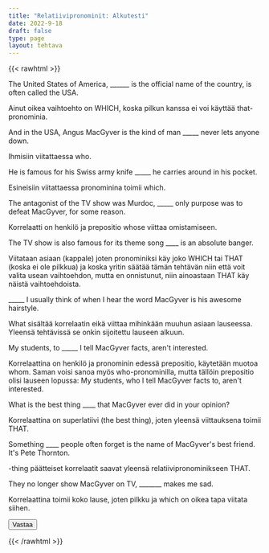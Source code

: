 ```yaml
---
title: "Relatiivipronominit: Alkutesti"
date: 2022-9-18
draft: false
type: page
layout: tehtava
---
```


{{< rawhtml >}}
<link rel="stylesheet" type="text/css" href="/css/monivalinta2.css"/>
<body class="dark:bg-warmgray-900">
<div class="wrap">
  <div class="row">
  <section data-quiz-item>
    <div class="question">The United States of America, ______ is the official name of the country, is often called the USA.</div>
    <div class="choices" data-choices='["that","which", "what", "who"]'></div>
    <p class="info">Ainut oikea vaihtoehto on WHICH, koska pilkun kanssa ei voi käyttää that-pronominia.</p>
     </section>
  <section data-quiz-item>
    <div class="question">And in the USA, Angus MacGyver is the kind of man _____ never lets anyone down.</div>
    <div class="choices" data-choices='["whose","which", "what", "who"]'></div>
    <p class="info">Ihmisiin viitattaessa who.</p>
   </section>
  </div>
  <div class="row">
  <section data-quiz-item>
    <div class="question">He is famous for his Swiss army knife _____ he carries around in his pocket.</div>
    <div class="choices" data-choices='["which", "whom", "what", "who"]'></div>
    <p class="info">Esineisiin viitattaessa pronominina toimii which.</p>
  </section>
   <section data-quiz-item>
    <div class="question">The antagonist of the TV show was Murdoc, _____ only purpose was to defeat MacGyver, for some reason.</div> 
    <div class="choices" data-choices='["who", "whom", "whose", "which"]'></div>
    <p class="info">Korrelaatti on henkilö ja prepositio whose viittaa omistamiseen.</p>
  </section>
  </div>
   <div class="row">
  <section data-quiz-item>
    <div class="question">The TV show is also famous for its theme song ____ is an absolute banger.</div>
    <div class="choices" data-choices='["that", "what", "who", "whose"]'></div>
    <p class="info">Viitataan asiaan (kappale) joten pronominiksi käy joko WHICH tai THAT (koska ei ole pilkkua) ja koska yritin säätää tämän tehtävän niin että voit valita usean vaihtoehdon, mutta en onnistunut, niin ainoastaan THAT käy näistä vaihtoehdoista.</p>
  </section>
   <section data-quiz-item>
    <div class="question">_____ I usually think of when I hear the word MacGyver is his awesome hairstyle.</div>
    <div class="choices" data-choices='["that", "what", "which", "who"]'></div>
    <p class="info">What sisältää korrelaatin eikä viittaa mihinkään muuhun asiaan lauseessa. Yleensä tehtävissä se onkin sijoitettu lauseen alkuun.</p>
  </section>
  </div>
    <div class="row">
  <section data-quiz-item>
    <div class="question">My students, to _____ I tell MacGyver facts, aren't interested.</div>
    <div class="choices" data-choices='["who", "what", "whom", "whose"]'></div>
    <p class="info">Korrelaattina on henkilö ja pronominin edessä prepositio, käytetään muotoa whom. Saman voisi sanoa myös who-pronominilla, mutta tällöin prepositio olisi lauseen lopussa: My students, who I tell MacGyver facts to, aren't interested.</p>
  </section>
   <section data-quiz-item>
    <div class="question">What is the best thing ____ that MacGyver ever did in your opinion?</div>
    <div class="choices" data-choices='["that", "what", "which", "who"]'></div>
    <p class="info">Korrelaattina on superlatiivi (the best thing), joten yleensä viittauksena toimii THAT.</p>
  </section>
  </div>
   <div class="row last">
   <section data-quiz-item>
    <div class="question">Something ____ people often forget is the name of MacGyver's best friend. It's Pete Thornton.</div>
    <div class="choices" data-choices='["that", "what", "which", "who"]'></div>
    <p class="info">-thing päätteiset korrelaatit saavat yleensä relatiivipronominikseen THAT.</p>
  </section>
  </div>
  <section data-quiz-item>
    <div class="question">They no longer show MacGyver on TV, _______ makes me sad.</div>
    <div class="choices" data-choices='["that", "what", "which", "who"]'></div>
    <p class="info">Korrelaattina toimii koko lause, joten pilkku ja which on oikea tapa viitata siihen.</p>
  </section>
  </div>
  <div id="emc-score"></div>
  <div class="submit">
  <button id="emc-submit">Vastaa</button>
  </div>
</div>
 
 <script src='https://cdnjs.cloudflare.com/ajax/libs/jquery/2.1.3/jquery.min.js'></script>
 
</body>
</html>

<script>
  
    (function($) {
  $.fn.emc = function(options) {
    
    var defaults = {
      key: [],
      scoring: "normal",
      progress: true
    },
    settings = $.extend(defaults,options),
    $quizItems = $('[data-quiz-item]'),
    $choices = $('[data-choices]'),
    itemCount = $quizItems.length,
    chosen = [],
    $option = null,
    $label = null;
    
   emcInit();
    
   if (settings.progress) {
      var $bar = $('#emc-progress'),
          $inner = $('<div id="emc-progress_inner"></div>'),
          $perc = $('<span id="emc-progress_ind">0/'+itemCount+'</span>');
      $bar.append($inner).prepend($perc);
    }
    
    function emcInit() {
      $quizItems.each( function(index,value) {
      var $this = $(this),
          $choiceEl = $this.find('.choices'),
          choices = $choiceEl.data('choices');
        for (var i = 0; i < choices.length; i++) {
          $option = $('<input name="'+index+'" id="'+index+'_'+i+'" type="radio">');
          $label = $('<label for="'+index+'_'+i+'">'+choices[i]+'</label>');
          $choiceEl.append($option).append($label);
         
          $option.on( 'change', function() {
            return getChosen();
          }); 
        }
      });
    }
    
    function getChosen() {
      chosen = [];
      $choices.each( function() {
        var $inputs = $(this).find('input[type="radio"]');
        $inputs.each( function(index,value) {
          if($(this).is(':checked')) {
            chosen.push(index + 1);
          }
        });
      });
      getProgress();
    }
    
    function getProgress() {
      var prog = (chosen.length / itemCount) * 100 + "%",
          $submit = $('#emc-submit');
      if (settings.progress) {
        $perc.text(chosen.length+'/'+itemCount);  
        $inner.css({height: prog});
      }
      if (chosen.length === itemCount) {
        $submit.addClass('ready-show');
        $submit.click( function(){
          return scoreNormal();
        });
      }
    }
    
    function scoreNormal() {
      var wrong = [],
          score = null,
          $scoreEl = $('#emc-score');
      for (var i = 0; i < itemCount; i++) {
        if (chosen[i] != settings.key[i]) {
          wrong.push(i);
        }
      }
      $quizItems.each( function(index) {
        var $this = $(this);
        if ($.inArray(index, wrong) !== -1 ) {
         $this.removeClass('item-correct').addClass('item-incorrect');
        } else {
          $this.removeClass('item-incorrect').addClass('item-correct');
        }
      });
      
      score = ((itemCount - wrong.length) / itemCount).toFixed(2) * 100 + "%";
      $scoreEl.text("Vastauksista oikein: "+score).addClass('new-score');
    }
 
  }
}(jQuery));
 
 
$(document).emc({
  key: ["2","4","1","3","1","2","3","1","1","3"]
});</script>
{{< /rawhtml >}}